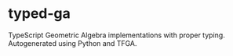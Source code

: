 # typed-ga
TypeScript Geometric Algebra implementations with proper typing. Autogenerated using Python and TFGA.
